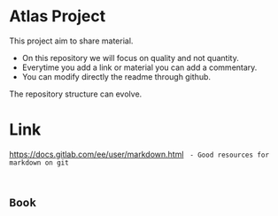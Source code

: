 # Atlas Project
This project aim to share material.
- On this repository we will focus on quality and not quantity.
- Everytime you add a link or material you can add a commentary.
- You can modify directly the readme through github.

The repository structure can evolve.

# Link
https://docs.gitlab.com/ee/user/markdown.html
<code> - Good resources for markdown on git<code>
# Book
